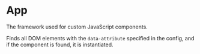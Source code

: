 # App

The framework used for custom JavaScript components.

Finds all DOM elements with the `data-attribute` specified in the config, and if the component is found, it is instantiated.
